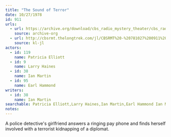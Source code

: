 ```yaml
---
title: "The Sound of Terror"
date: 10/27/1978
id: 911
urls: 
  - url: https://archive.org/download/cbs_radio_mystery_theater/cbs_radio_mystery_theater-0901-0950.zip/cbs_radio_mystery_theater-0901-0950%2Fcbsrmt_0911_the_sound_of_terror.mp3
    source: archive-org
  - url: http://cbsrmt.thelongtrek.com/jl/CBSRMT%20-%20781027%200911%20The%20Sound%20Of%20Terror_jl.mp3
    source: kl-jl
actors:  
  - id: 119
    name: Patricia Elliott  
  - id: 9
    name: Larry Haines  
  - id: 38
    name: Ian Martin  
  - id: 95
    name: Earl Hammond
writers:  
  - id: 38
    name: Ian Martin
searchable: Patricia Elliott,Larry Haines,Ian Martin,Earl Hammond Ian Martin
notes:  
---
```

A police detective's girlfriend answers a ringing pay phone and finds herself involved with a terrorist kidnapping of a diplomat.